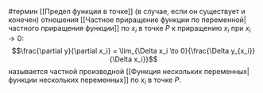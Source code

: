 #термин
[[Предел функции в точке]] (в случае, если он существует и конечен) отношения [[Частное приращение функции по переменной|частного приращения функции]] по $x_i$ в точке $P$ к приращению $x_i$ при $x_i \to 0$:$$\frac{\partial y}{\partial x_i} = \lim_{\Delta x_i \to 0}{\frac{\Delta y_{x_i}}{\Delta x_i}}$$
называется частной производной [[Функция нескольких переменных|функции нескольких переменных]] по $x_i$ в точке $P$.